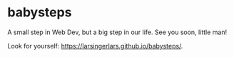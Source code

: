 # babysteps

A small step in Web Dev, but a big step in our life. See you soon, little man!

Look for yourself: https://larsingerlars.github.io/babysteps/.
